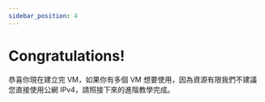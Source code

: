 ```yaml
---
sidebar_position: 4
---
```


# Congratulations!

恭喜你現在建立完 VM，如果你有多個 VM 想要使用，因為資源有限我們不建議您直接使用公網 IPv4，請照接下來的進階教學完成。
